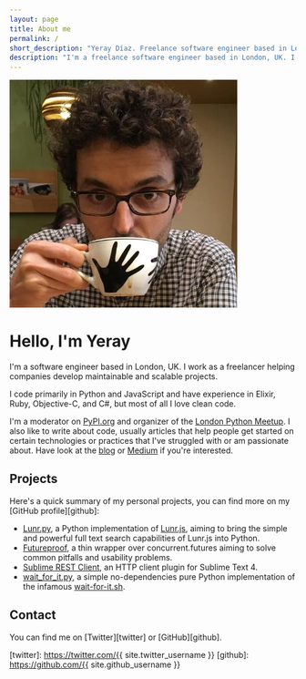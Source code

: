```yaml
---
layout: page
title: About me
permalink: /
short_description: "Yeray Díaz. Freelance software engineer based in London, UK. I write code and about code, usually about Python and Elixir"
description: "I'm a freelance software engineer based in London, UK. I write code and about code."
---
```


<div markdown="1" class="about">
<img src="/assets/yeray.jpg" alt="{{ site.author }} profile pic" class="profile-pic" />

# Hello, I'm Yeray

I'm a software engineer based in London, UK. I work as a freelancer helping companies develop maintainable and scalable projects.

I code primarily in Python and JavaScript and have experience in Elixir, Ruby, Objective-C, and C#, but most of all I love clean code.

I'm a moderator on [PyPI.org](https://pypi.org) and organizer of the [London Python Meetup](https://www.meetup.com/LondonPython/). I also like to write about code, usually articles that help people get started on certain technologies or practices that I've struggled with or am passionate about. Have look at the [blog](/blog) or [Medium](https://medium.com/@yeraydiazdiaz/) if you're interested.

## Projects

Here's a quick summary of my personal projects, you can find more on my [GitHub profile][github]:

- [Lunr.py](https://readthedocs.org/projects/lunr/), a Python implementation of [Lunr.js](https://lunrjs.com/), aiming to bring the simple and powerful full text search capabilities of Lunr.js into Python.
- [Futureproof](https://github.com/yeraydiazdiaz/futureproof), a thin wrapper over concurrent.futures aiming to solve common pitfalls and usability problems.
- [Sublime REST Client](https://github.com/yeraydiazdiaz/sublime-rest-client), an HTTP client plugin for Sublime Text 4.
- [wait_for_it.py](https://github.com/yeraydiazdiaz/wait_for_it.py), a simple no-dependencies pure Python implementation of the infamous [wait-for-it.sh](https://github.com/vishnubob/wait-for-it).

## Contact

You can find me on [Twitter][twitter] or [GitHub][github].

[twitter]: https://twitter.com/{{ site.twitter_username }}
[github]: https://github.com/{{ site.github_username }}
</div>
